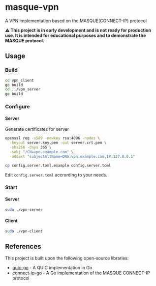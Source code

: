 # masque-vpn

A VPN implementation based on the MASQUE(CONNECT-IP) protocol

**⚠ This project is in early development and is not ready for production use. It is intended for educational purposes and to demonstrate the MASQUE protocol.**

## Usage

### Build

```bash
cd vpn_client
go build
cd ../vpn_server
go build
```

### Configure

#### Server

Generate certificates for server

```bash
openssl req -x509 -newkey rsa:4096 -nodes \
  -keyout server.key.pem -out server.crt.pem \
  -sha256 -days 365 \
  -subj "/CN=vpn.example.com" \
  -addext "subjectAltName=DNS:vpn.example.com,IP:127.0.0.1"
```

```bash
cp config.server.toml.example config.server.toml
```

Edit `config.server.toml` accrording to your needs.

### Start

#### Server

```bash
sudo ./vpn-server
```

#### Client

```bash
sudo ./vpn-client
```

## References

This project is built upon the following open-source libraries:

* [quic-go](https://github.com/quic-go/quic-go) - A QUIC implementation in Go
* [connect-ip-go](https://github.com/quic-go/connect-ip-go) - A Go implementation of the MASQUE CONNECT-IP protocol